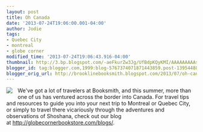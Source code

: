 ```yaml
---
layout: post
title: Oh Canada
date: '2013-07-24T19:06:00.001-04:00'
author: Jodie
tags:
- Quebec City
- montreal
- globe corner
modified_time: '2013-07-24T19:06:43.916-04:00'
thumbnail: http://3.bp.blogspot.com/-aeFkurZw3Jg/UfBdpKQyKMI/AAAAAAAAAso/EouJzPs-E7g/s72-c/FC9781741791709.JPG
blogger_id: tag:blogger.com,1999:blog-5767374071871443859.post-1395448854962057055
blogger_orig_url: http://brooklinebooksmith.blogspot.com/2013/07/oh-canada.html
---
```


<a href="http://3.bp.blogspot.com/-aeFkurZw3Jg/UfBdpKQyKMI/AAAAAAAAAso/EouJzPs-E7g/s1600/FC9781741791709.JPG" imageanchor="1" style="clear: left; float: left; margin-bottom: 1em; margin-right: 1em;"><img border="0" src="http://3.bp.blogspot.com/-aeFkurZw3Jg/UfBdpKQyKMI/AAAAAAAAAso/EouJzPs-E7g/s1600/FC9781741791709.JPG" /></a>We've got a lot of travelers at Booksmith, and this summer, more than one of us has ventured across the border into Canada. For travel tips and resources to guide you into your next trip to Montreal or Quebec City, or simply to travel there vicariously through the adventures and observations of Shoshana, check out our blog at&nbsp;<a href="http://globecornerbookstore.com/blogs/">http://globecornerbookstore.com/blogs/</a>.